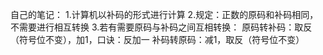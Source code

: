 自己的笔记：
1.计算机以补码的形式进行计算
2.规定：正数的原码和补码相同，不需要进行相互转换
3.若有需要原码与补码之间互相转换：
  原码转补码：取反（符号位不变），加1，口诀：反加一
  补码转原码：减1，取反（符号位不变）